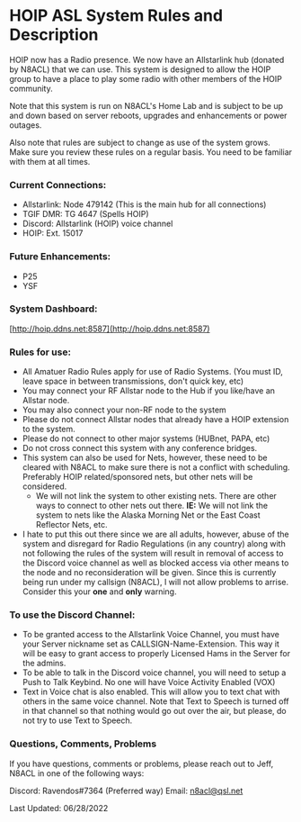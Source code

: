 # HOIP ASL System Rules and Description

HOIP now has a Radio presence. We now have an Allstarlink hub (donated by N8ACL) that we can use. This system is designed to allow the HOIP group to have a place to play some radio with other members of the HOIP community.

Note that this system is run on N8ACL's Home Lab and is subject to be up and down based on server reboots, upgrades and enhancements or power outages.

Also note that rules are subject to change as use of the system grows. Make sure you review these rules on a regular basis. You need to be familiar with them at all times.

### Current Connections:
* Allstarlink: Node 479142 (This is the main hub for all connections)
* TGIF DMR: TG 4647 (Spells HOIP)
* Discord: Allstarlink (HOIP) voice channel
* HOIP: Ext. 15017

### Future Enhancements:
* P25
* YSF

### System Dashboard:
[http://hoip.ddns.net:8587](http://hoip.ddns.net:8587)

### Rules for use:
* All Amatuer Radio Rules apply for use of Radio Systems. (You must ID, leave space in between transmissions, don't quick key, etc)
* You may connect your RF Allstar node to the Hub if you like/have an Allstar node.
* You may also connect your non-RF node to the system
* Please do not connect Allstar nodes that already have a HOIP extension to the system. 
* Please do not connect to other major systems (HUBnet, PAPA, etc)
* Do not cross connect this system with any conference bridges.
* This system can also be used for Nets, however, these need to be cleared with N8ACL to make sure there is not a conflict with scheduling. Preferably HOIP related/sponsored nets, but other nets will be considered.
  * We will not link the system to other existing nets. There are other ways to connect to other nets out there. **IE:** We will not link the system to nets like the Alaska Morning Net or the East Coast Reflector Nets, etc.
* I hate to put this out there since we are all adults, however, abuse of the system and disregard for Radio Regulations (in any country) along with not following the rules of the system will result in removal of access to the Discord voice channel as well as blocked access via other means to the node and no reconsideration will be given. Since this is currently being run under my callsign (N8ACL), I will not allow problems to arrise. Consider this your **one** and **only** warning.

### To use the Discord Channel:
* To be granted access to the Allstarlink Voice Channel, you must have your Server nickname set as CALLSIGN-Name-Extension. This way it will be easy to grant access to properly Licensed Hams in the Server for the admins.
* To be able to talk in the Discord voice channel, you will need to setup a Push to Talk Keybind. No one will have Voice Activity Enabled (VOX)
* Text in Voice chat is also enabled. This will allow you to text chat with others in the same voice channel. Note that Text to Speech is turned off in that channel so that nothing would go out over the air, but please, do not try to use Text to Speech.

### Questions, Comments, Problems

If you have questions, comments or problems, please reach out to Jeff, N8ACL in one of the following ways:

Discord: Ravendos#7364 (Preferred way)
Email: n8acl@qsl.net

Last Updated: 06/28/2022